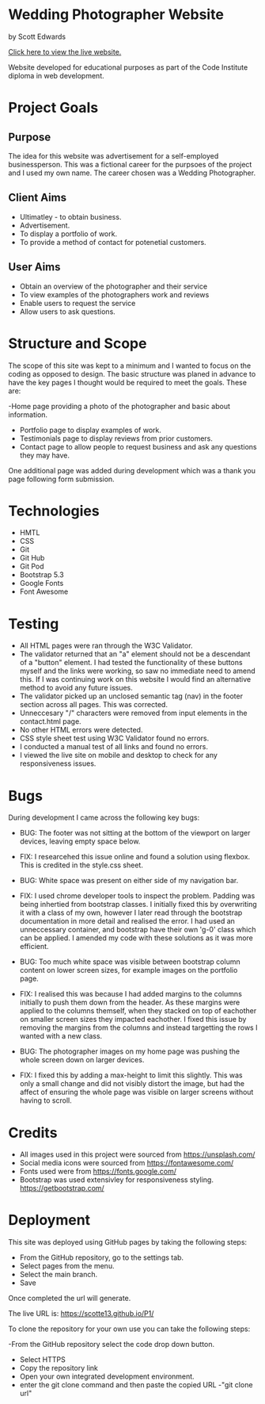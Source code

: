# Wedding Photographer Website
by Scott Edwards

[Click here to view the live website.](https://scotte13.github.io/P1/)

Website developed for educational purposes as part of the Code Institute diploma in web development.

# Project Goals

## Purpose

The idea for this website was advertisement for a self-employed businessperson. This was a fictional career for the purpsoes of the project and I used my own name. The career chosen was a Wedding Photographer.

## Client Aims

- Ultimatley - to obtain business.
- Advertisement.
- To display a portfolio of work.
- To provide a method of contact for potenetial customers.

## User Aims

- Obtain an overview of the photographer and their service
- To view examples of the photographers work and reviews
- Enable users to request the service
- Allow users to ask questions.

# Structure and Scope

The scope of this site was kept to a minimum and I wanted to focus on the coding as opposed to design. The basic structure was planed in advance to have the key pages I thought would be required to meet the goals. These are:

-Home page providing a photo of the photographer and basic about information.
- Portfolio page to display examples of work. 
- Testimonials page to display reviews from prior customers.
- Contact page to allow people to request business and ask any questions they may have. 

One additional page was added during development which was a thank you page following form submission. 


# Technologies

- HMTL
- CSS
- Git
- Git Hub
- Git Pod
- Bootstrap 5.3
- Google Fonts
- Font Awesome

# Testing

- All HTML pages were ran through the W3C Validator.
- The validator returned that an "a" element should not be a descendant of a "button" element. I had tested the functionality of these buttons myself and the links were working, so saw no immediate need to amend this. If I was continuing work on this website I would find an alternative method to avoid any future issues.
- The validator picked up an unclosed semantic tag (nav) in the footer section across all pages. This was corrected.
- Unneccesary "/" characters were removed from input elements in the contact.html page. 
- No other HTML errors were detected.
- CSS style sheet test using W3C Validator found no errors.
- I conducted a manual test of all links and found no errors.
- I viewed the live site on mobile and desktop to check for any responsiveness issues.

# Bugs 

During development I came across the following key bugs:

- BUG: The footer was not sitting at the bottom of the viewport on larger devices, leaving empty space below.
- FIX: I researcehed this issue online and found a solution using flexbox. This is credited in the style.css sheet. 

- BUG: White space was present on either side of my navigation bar. 
- FIX: I used chrome developer tools to inspect the problem. Padding was being inhertied from bootstrap classes. I initially fixed this by overwriting it with a class of my own, however I later read through the bootstrap documentation in more detail and realised the error. I had used an unneccessary container, and bootstrap have their own 'g-0' class which can be applied. I amended my code with these solutions as it was more efficient. 

- BUG: Too much white space was visible between bootstrap column content on lower screen sizes, for example images on the portfolio page. 
- FIX: I realised this was because I had added margins to the columns initially to push them down from the header. As these margins were applied to the columns themself, when they stacked on top of eachother on smaller screen sizes they impacted eachother. I fixed this issue by removing the margins from the columns and instead targetting the rows I wanted with a new class.

- BUG: The photographer images on my home page was pushing the whole screen down on larger devices.
- FIX: I fixed this by adding a max-height to limit this slightly. This was only a small change and did not visibly distort the image, but had the affect of ensuring the whole page was visible on larger screens without having to scroll. 

# Credits

- All images used in this project were sourced from https://unsplash.com/
- Social media icons were sourced from https://fontawesome.com/
- Fonts used were from https://fonts.google.com/
- Bootstrap was used extensivley for responsiveness styling. https://getbootstrap.com/

# Deployment

This site was deployed using GitHub pages by taking the following steps:

- From the GitHub repository, go to the settings tab. 
- Select pages from the menu.
- Select the main branch.
- Save

Once completed the url will generate. 

The live URL is: https://scotte13.github.io/P1/

To clone the repository for your own use you can take the following steps:

-From the GitHub repository select the code drop down button.
- Select HTTPS
- Copy the repository link
- Open your own integrated development environment. 
- enter the git clone command and then paste the copied URL
-"git clone url"

